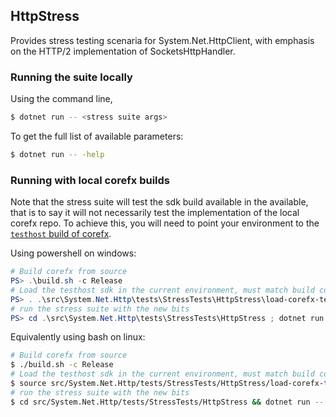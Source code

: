 ## HttpStress

Provides stress testing scenaria for System.Net.HttpClient, with emphasis on the HTTP/2 implementation of SocketsHttpHandler.

### Running the suite locally

Using the command line,

```bash
$ dotnet run -- <stress suite args>
```

To get the full list of available parameters:

```bash
$ dotnet run -- -help
```

### Running with local corefx builds

Note that the stress suite will test the sdk build available in the available,
that is to say it will not necessarily test the implementation of the local corefx repo.
To achieve this, you will need to point your environment to the [`testhost` build of corefx](https://github.com/dotnet/coreclr/blob/master/Documentation/building/testing-with-corefx.md).

Using powershell on windows:

```powershell
# Build corefx from source
PS> .\build.sh -c Release
# Load the testhost sdk in the current environment, must match build configuration
PS> . .\src\System.Net.Http\tests\StressTests\HttpStress\load-corefx-testhost.ps1 -c Release
# run the stress suite with the new bits
PS> cd .\src\System.Net.Http\tests\StressTests\HttpStress ; dotnet run -c Release -- <stress args>
```

Equivalently using bash on linux:

```bash
# Build corefx from source
$ ./build.sh -c Release
# Load the testhost sdk in the current environment, must match build configuration
$ source src/System.Net.Http/tests/StressTests/HttpStress/load-corefx-testhost.sh -c Release
# run the stress suite with the new bits
$ cd src/System.Net.Http/tests/StressTests/HttpStress && dotnet run -- <stress args>
```
